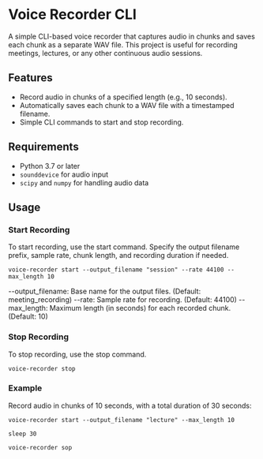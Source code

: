 # Voice Recorder CLI

A simple CLI-based voice recorder that captures audio in chunks and saves each chunk as a separate WAV file. This project is useful for recording meetings, lectures, or any other continuous audio sessions.

## Features
- Record audio in chunks of a specified length (e.g., 10 seconds).
- Automatically saves each chunk to a WAV file with a timestamped filename.
- Simple CLI commands to start and stop recording.

## Requirements
- Python 3.7 or later
- `sounddevice` for audio input
- `scipy` and `numpy` for handling audio data

## Usage

### Start Recording

To start recording, use the start command. Specify the output filename prefix, sample rate, chunk length, and recording duration if needed.
```
voice-recorder start --output_filename "session" --rate 44100 --max_length 10 
```

--output_filename: Base name for the output files. (Default: meeting_recording)
--rate: Sample rate for recording. (Default: 44100)
--max_length: Maximum length (in seconds) for each recorded chunk. (Default: 10)

### Stop Recording

To stop recording, use the stop command.

```
voice-recorder stop
```

### Example

Record audio in chunks of 10 seconds, with a total duration of 30 seconds:

```
voice-recorder start --output_filename "lecture" --max_length 10 

sleep 30

voice-recorder sop
```
